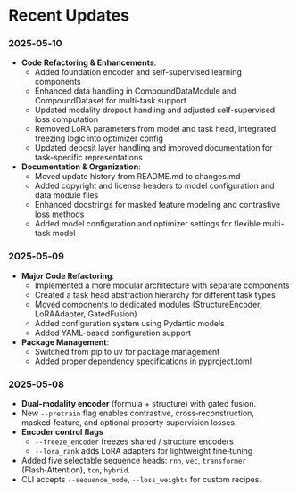 # Recent Updates

### 2025‑05‑10
- **Code Refactoring & Enhancements**:
  - Added foundation encoder and self-supervised learning components
  - Enhanced data handling in CompoundDataModule and CompoundDataset for multi-task support 
  - Updated modality dropout handling and adjusted self-supervised loss computation
  - Removed LoRA parameters from model and task head, integrated freezing logic into optimizer config
  - Updated deposit layer handling and improved documentation for task-specific representations
- **Documentation & Organization**:
  - Moved update history from README.md to changes.md
  - Added copyright and license headers to model configuration and data module files
  - Enhanced docstrings for masked feature modeling and contrastive loss methods
  - Added model configuration and optimizer settings for flexible multi-task model

### 2025‑05‑09
- **Major Code Refactoring**:
  - Implemented a more modular architecture with separate components
  - Created a task head abstraction hierarchy for different task types
  - Moved components to dedicated modules (StructureEncoder, LoRAAdapter, GatedFusion)
  - Added configuration system using Pydantic models
  - Added YAML-based configuration support
- **Package Management**:
  - Switched from pip to uv for package management
  - Added proper dependency specifications in pyproject.toml

### 2025‑05‑08
- **Dual‑modality encoder** (formula + structure) with gated fusion.
- New `--pretrain` flag enables contrastive, cross‑reconstruction, masked‑feature, and optional property‑supervision losses.
- **Encoder control flags**
  - `--freeze_encoder` freezes shared / structure encoders
  - `--lora_rank` adds LoRA adapters for lightweight fine‑tuning
- Added five selectable sequence heads: `rnn`, `vec`, `transformer` (Flash‑Attention), `tcn`, `hybrid`.
- CLI accepts `--sequence_mode`, `--loss_weights` for custom recipes.
